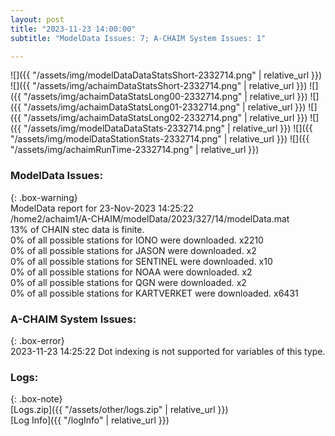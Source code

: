 ```yaml
---
layout: post
title: "2023-11-23 14:00:00"
subtitle: "ModelData Issues: 7; A-CHAIM System Issues: 1"

---
```


![]({{ "/assets/img/modelDataDataStatsShort-2332714.png" | relative_url }})
![]({{ "/assets/img/achaimDataStatsShort-2332714.png" | relative_url }})
![]({{ "/assets/img/achaimDataStatsLong00-2332714.png" | relative_url }})
![]({{ "/assets/img/achaimDataStatsLong01-2332714.png" | relative_url }})
![]({{ "/assets/img/achaimDataStatsLong02-2332714.png" | relative_url }})
![]({{ "/assets/img/modelDataDataStats-2332714.png" | relative_url }})
![]({{ "/assets/img/modelDataStationStats-2332714.png" | relative_url }})
![]({{ "/assets/img/achaimRunTime-2332714.png" | relative_url }})


### ModelData Issues:  
  
{: .box-warning}  
 ModelData report for 23-Nov-2023 14:25:22   
 /home2/achaim1/A-CHAIM/modelData/2023/327/14/modelData.mat   
 13% of CHAIN stec data is finite.   
 0% of all possible stations for IONO were downloaded. x2210   
 0% of all possible stations for JASON were downloaded. x2   
 0% of all possible stations for SENTINEL were downloaded. x10   
 0% of all possible stations for NOAA were downloaded. x2   
 0% of all possible stations for QGN were downloaded. x2   
 0% of all possible stations for KARTVERKET were downloaded. x6431   
  
### A-CHAIM System Issues:  
  
{: .box-error}  
2023-11-23 14:25:22 Dot indexing is not supported for variables of this type.  

### Logs:  
  
{: .box-note}  
[Logs.zip]({{ "/assets/other/logs.zip" | relative_url }})  
[Log Info]({{ "/logInfo" | relative_url }})  
